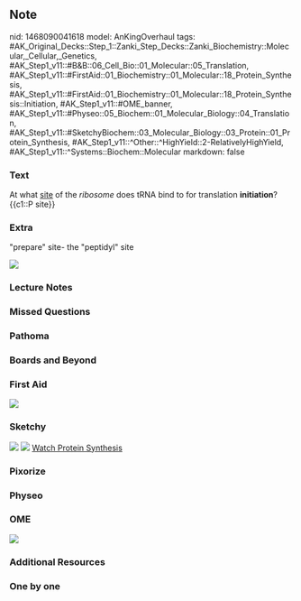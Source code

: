 ## Note
nid: 1468090041618
model: AnKingOverhaul
tags: #AK_Original_Decks::Step_1::Zanki_Step_Decks::Zanki_Biochemistry::Molecular,_Cellular,_Genetics, #AK_Step1_v11::#B&B::06_Cell_Bio::01_Molecular::05_Translation, #AK_Step1_v11::#FirstAid::01_Biochemistry::01_Molecular::18_Protein_Synthesis, #AK_Step1_v11::#FirstAid::01_Biochemistry::01_Molecular::18_Protein_Synthesis::Initiation, #AK_Step1_v11::#OME_banner, #AK_Step1_v11::#Physeo::05_Biochem::01_Molecular_Biology::04_Translation, #AK_Step1_v11::#SketchyBiochem::03_Molecular_Biology::03_Protein::01_Protein_Synthesis, #AK_Step1_v11::^Other::^HighYield::2-RelativelyHighYield, #AK_Step1_v11::^Systems::Biochem::Molecular
markdown: false

### Text
<div>
  <div>
    At what <u>site</u> of the <i>ribosome</i> does tRNA bind to
    for translation <b>initiation</b>?
  </div>
  <div>
    {{c1::P site}}
  </div>
</div>

### Extra
"prepare" site- the "peptidyl" site
<div><img src="paste-50096498540694.jpg"></div>

### Lecture Notes


### Missed Questions


### Pathoma


### Boards and Beyond


### First Aid
<img src="tmpWG4VN_.png">

### Sketchy
<img src="Protein%20Synthesis.png"> <img src=
"Screen%20Shot%202022-01-30%20at%2010.02.10%20AM.png"> <a href=
"https://dashboard.sketchy.com/study/medical/courses/medical-biochemistry/units/medical-biochemistry-molecular-biology/videos/medical-biochemistry-molecular-biology-protein-protein-synthesis?utm_source=anki&utm_medium=partnership&utm_campaign=february_update&utm_content=medical">
Watch Protein Synthesis</a>

### Pixorize


### Physeo


### OME
<div class="ome-widget">
  <a href="https://onlinemeded.org?ref=anki"><img src=
  "_OME_AnkiFlashcards_General_4.png"></a>
</div>

### Additional Resources


### One by one

